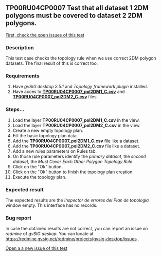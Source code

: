 ## TP00RU04CP0007 Test that all dataset 1 2DM polygons must be covered to dataset 2 2DM polygons.

[First, check the open issues of this test](https://redmine.gvsig.net/redmine/projects/gvsig-desktop/issues?utf8=%E2%9C%93&set_filter=1&f%5B%5D=status_id&op%5Bstatus_id%5D=o&f%5B%5D=subject&op%5Bsubject%5D=%7E&v%5Bsubject%5D%5B%5D=TP00RU04CP0007&f%5B%5D=&c%5B%5D=tracker&c%5B%5D=status&c%5B%5D=priority&c%5B%5D=subject&c%5B%5D=assigned_to&c%5B%5D=updated_on&group_by=)

### Description

This test case checks the topology rule when we use correct 2DM polygon datasets. The final result of this is correct too.

### Requirements

1. Have *gvSIG desktop 2.5.1* and *Topology framework plugin* installed.
2. Have acces to [**TP00RU04CP0007_pol2DM1_C.csv**]() and [**TP00RU04CP0007_pol2DM2_C.csv**]() files.

### Steps...

1. Load the layer **TP00RU04CP0007_pol2DM1_C.csv** in the view.
2. Load the layer **TP00RU04CP0007_pol2DM2_C.csv** in the view.
3. Create a new empty topology plan.
4. Fill the basic topology plan data.
5. Add the **TP00RU04CP0007_pol2DM1_C.csv** file like a dataset.
6. Add the **TP00RU04CP0007_pol2DM2_C.csv** file like a dataset.
7. Add a new rules parameters on Rules tab.
8. On those rule parameters identify the *primary dataset*, the *second dataset*, the *Must Cover Each Other Polygon Topology Rule*. 
9. Click on the "Ok" button.
10. Click on the "Ok" button to finish the topology plan creation.
11. Execute the topology plan.

### Expected result

The expected results are the *Inspector de errores del Plan de topologia* window empty. This interface has no records.


### Bug report


In case the obtained results are not correct, you can report an issue on *redmine* of *gvSIG deskop*. You can locate at
https://redmine.gvsig.net/redmine/projects/gvsig-desktop/issues .

[Open a a new issue of this test](https://redmine.gvsig.net/redmine/projects/gvsig-desktop/issues/new?issue[subject]=TP00RU04CP0007+Test+that+all+dataset+1+2DM+polygons+must+be+covered+to+dataset+2+2DM+polygons)
